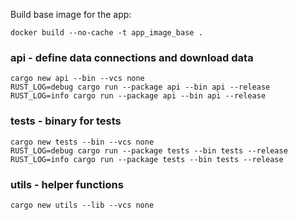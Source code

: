 
Build base image for the app:
```
docker build --no-cache -t app_image_base .
```

### api - define data connections and download data
```
cargo new api --bin --vcs none
RUST_LOG=debug cargo run --package api --bin api --release
RUST_LOG=info cargo run --package api --bin api --release
```

### tests - binary for tests
```
cargo new tests --bin --vcs none
RUST_LOG=debug cargo run --package tests --bin tests --release
RUST_LOG=info cargo run --package tests --bin tests --release
```

### utils - helper functions
```
cargo new utils --lib --vcs none
```

